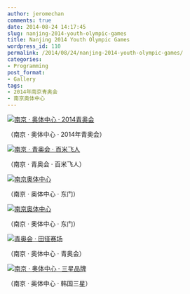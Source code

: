 ```yaml
---
author: jeromechan
comments: true
date: 2014-08-24 14:17:45
slug: nanjing-2014-youth-olympic-games
title: Nanjing 2014 Youth Olympic Games
wordpress_id: 110
permalink: /2014/08/24/nanjing-2014-youth-olympic-games/
categories:
- Programming
post_format:
- Gallery
tags:
- 2014年南京青奥会
- 南京奥体中心
---
```


[![南京 · 奥体中心 · 2014青奥会](/images/2014-08-24-nanjing-2014-youth-olympic-games/DSC_0618-1024x678.jpg)](/images/2014-08-24-nanjing-2014-youth-olympic-games/DSC_0618.jpg)


（南京 · 奥体中心 · 2014年青奥会）


[![南京 · 青奥会 · 百米飞人](/images/2014-08-24-nanjing-2014-youth-olympic-games/DSC_0758-1024x642.jpg)](/images/2014-08-24-nanjing-2014-youth-olympic-games/DSC_0758.jpg)


（南京 · 青奥会 · 百米飞人）


[![南京奥体中心](/images/2014-08-24-nanjing-2014-youth-olympic-games/DSC_0772-1024x558.jpg)
](/images/2014-08-24-nanjing-2014-youth-olympic-games/DSC_0772.jpg)


（南京 · 奥体中心 · 东门）




[![南京奥体中心](/images/2014-08-24-nanjing-2014-youth-olympic-games/DSC_0776-1024x623.jpg)](/images/2014-08-24-nanjing-2014-youth-olympic-games/DSC_0776.jpg)




（南京 · 奥体中心 · 东门）




[![青奥会 · 田径赛场](/images/2014-08-24-nanjing-2014-youth-olympic-games/DSC_0760-1024x759.jpg)](/images/2014-08-24-nanjing-2014-youth-olympic-games/DSC_0760.jpg)




（南京 · 奥体中心 · 青奥会）




[![南京 · 奥体中心 · 三星品牌](/images/2014-08-24-nanjing-2014-youth-olympic-games/DSC_0768-1024x658.jpg)](/images/2014-08-24-nanjing-2014-youth-olympic-games/DSC_0768.jpg)




（南京 · 奥体中心 · 韩国三星）
